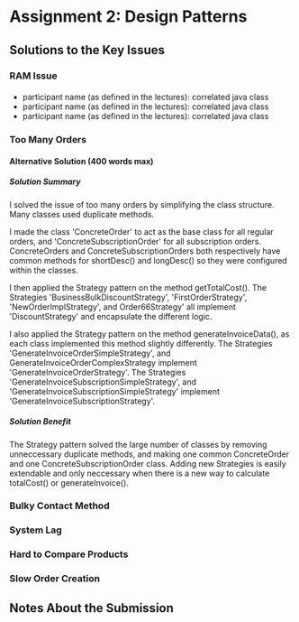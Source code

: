 # Assignment 2: Design Patterns

## Solutions to the Key Issues

### RAM Issue

#### <design pattern name>

- participant name (as defined in the lectures): correlated java class
- participant name (as defined in the lectures): correlated java class
- participant name (as defined in the lectures): correlated java class

### Too Many Orders

#### Alternative Solution (400 words max)

##### Solution Summary

I solved the issue of too many orders by simplifying the class structure. Many classes used duplicate methods. 

I made the class 'ConcreteOrder' to act as the base class for all regular orders, and 'ConcreteSubscriptionOrder' for
all subscription orders. ConcreteOrders and ConcreteSubscriptionOrders both respectively have common methods for
shortDesc() and longDesc() so they were configured within the classes.

I then applied the Strategy pattern on the method getTotalCost(). The Strategies 'BusinessBulkDiscountStrategy', 
'FirstOrderStrategy', 'NewOrderImplStrategy', and Order66Strategy' all implement 'DiscountStrategy' and encapsulate the 
different logic. 

I also applied the Strategy pattern on the method generateInvoiceData(), as each class implemented this method slightly
differently. The Strategies 'GenerateInvoiceOrderSimpleStrategy', and GenerateInvoiceOrderComplexStrategy implement
'GenerateInvoiceOrderStrategy'. The Strategies 'GenerateInvoiceSubscriptionSimpleStrategy', and 
'GenerateInvoiceSubscriptionSimpleStrategy' implement 'GenerateInvoiceSubscriptionStrategy'.

##### Solution Benefit

The Strategy pattern solved the large number of classes by removing unneccessary duplicate methods, and making one 
common ConcreteOrder and one ConcreteSubscriptionOrder class. Adding new Strategies is easily extendable and only 
neccessary when there is a new way to calculate totalCost() or generateInvoice().

### Bulky Contact Method


### System Lag


### Hard to Compare Products


### Slow Order Creation


## Notes About the Submission